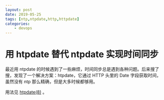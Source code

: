 ```yaml
---
layout: post
date: 2019-05-25
tags: [ntp,ntpdate,http,httpdate]
categories:
    - devops
---
```


# 用 htpdate 替代 ntpdate 实现时间同步

最近用 ntpdate 的时候遇到了一些麻烦，时间同步总是遇到各种问题。后来搜了搜，发现了一个解决方案：htpdate，它通过 HTTP 头里的 Date 字段获取时间，虽然没有 ntp 那么精确，但是大多时候都够用。

用法见 [htpdate(8)](https://linux.die.net/man/8/htpdate) 。

